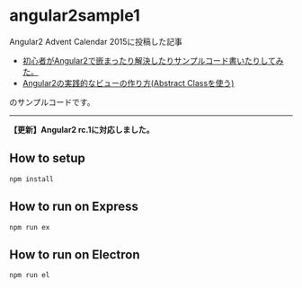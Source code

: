 # angular2sample1
Angular2 Advent Calendar 2015に投稿した記事

* [初心者がAngular2で嵌まったり解決したりサンプルコード書いたりしてみた。](http://overmorrow.hatenablog.com/entry/2015/12/09/000000) 
* [Angular2の実践的なビューの作り方(Abstract Classを使う)](http://overmorrow.hatenablog.com/entry/2015/12/10/000000)

のサンプルコードです。

---

**【更新】Angular2 rc.1に対応しました。**

## How to setup
```
npm install
```

## How to run on Express
```
npm run ex
```

## How to run on Electron
```
npm run el
```
